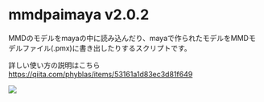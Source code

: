 # mmdpaimaya v2.0.2

MMDのモデルをmayaの中に読み込んだり、mayaで作られたモデルをMMDモデルファイル(.pmx)に書き出したりするスクリプトです。

詳しい使い方の説明はこちら https://qiita.com/phyblas/items/53161a1d83ec3d81f649

![](https://phyblas.hinaboshi.com/rup/yami/2018/a04.jpg)
